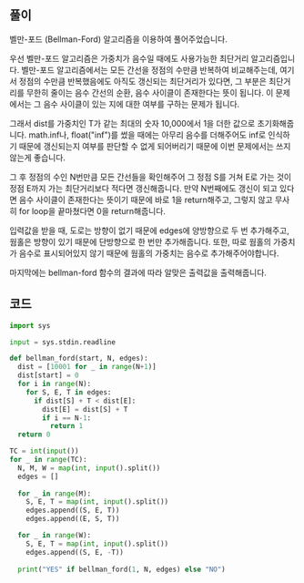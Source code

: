 ## 풀이  

벨만-포드 (Bellman-Ford) 알고리즘을 이용하여 풀어주었습니다.  

우선 벨만-포드 알고리즘은 가중치가 음수일 때에도 사용가능한 최단거리 알고리즘입니다. 벨만-포드 알고리즘에서는 모든 간선을 정점의 수만큼 반복하여 비교해주는데, 여기서 정점의 수만큼 반복했음에도 아직도 갱신되는 최단거리가 있다면, 그 부분은 최단거리를 무한히 줄이는 음수 간선의 순환, 음수 사이클이 존재한다는 뜻이 됩니다. 이 문제에서는 그 음수 사이클이 있는 지에 대한 여부를 구하는 문제가 됩니다.  

그래서 dist를 가중치인 T가 같는 최대의 숫자 10,000에서 1을 더한 값으로 초기화해줍니다. math.inf나, float("inf")를 썼을 때에는 아무리 음수를 더해주어도 inf로 인식하기 때문에 갱신되는지 여부를 판단할 수 없게 되어버리기 때문에 이번 문제에서는 쓰지 않는게 좋습니다.  

그 후 정점의 수인 N번만큼 모든 간선들을 확인해주어 그 정점 S를 거쳐 E로 가는 것이 정점 E까지 가는 최단거리보다 적다면 갱신해줍니다. 만약 N번째에도 갱신이 되고 있다면 음수 사이클이 존재한다는 뜻이기 때문에 바로 1을 return해주고, 그렇지 않고 무사히 for loop을 끝마쳤다면 0을 return해줍니다.  

입력값을 받을 때, 도로는 방향이 없기 때문에 edges에 양방향으로 두 번 추가해주고, 웜홀은 방향이 있기 때문에 단방향으로 한 번만 추가해줍니다. 또한, 따로 웜홀의 가중치가 음수로 표시되어있지 않기 때문에 웜홀의 가중치는 음수로 추가해주어야합니다. 

마지막에는 bellman-ford 함수의 결과에 따라 알맞은 출력값을 출력해줍니다.  

## 코드  
```python
import sys

input = sys.stdin.readline

def bellman_ford(start, N, edges):
  dist = [10001 for _ in range(N+1)]
  dist[start] = 0
  for i in range(N):
    for S, E, T in edges:
      if dist[S] + T < dist[E]:
        dist[E] = dist[S] + T
        if i == N-1:
          return 1
  return 0

TC = int(input())
for _ in range(TC):
  N, M, W = map(int, input().split())
  edges = []
  
  for _ in range(M):
    S, E, T = map(int, input().split())
    edges.append((S, E, T))
    edges.append((E, S, T))

  for _ in range(W):
    S, E, T = map(int, input().split())
    edges.append((S, E, -T))
  
  print("YES" if bellman_ford(1, N, edges) else "NO")
```
